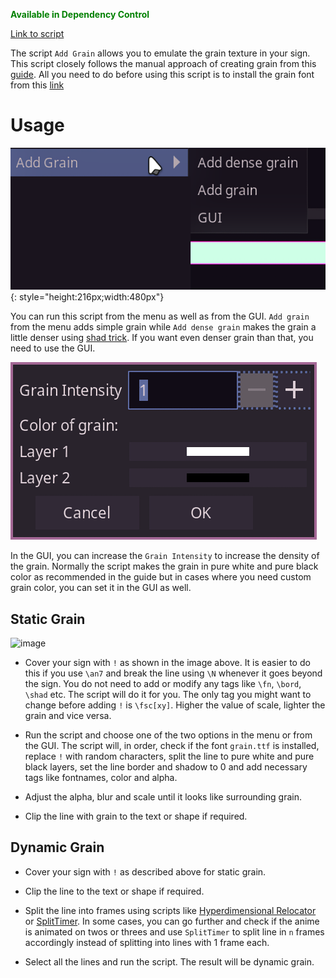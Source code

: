 <font color="green">**Available in Dependency Control**</font>

[Link to script](https://github.com/PhosCity/Aegisub-Scripts/blob/main/macros/phos.AddGrain.moon)

The script `Add Grain` allows you to emulate the grain texture in your sign. This script closely follows the manual approach of creating grain from this [guide](<https://fansubbers.miraheze.org/wiki/Guide:Adding_film_grain_(typesetting)>). All you need to do before using this script is to install the grain font from this [link](https://github.com/PhosCity/Aegisub-Scripts/tree/main/misc/Grain%20Font)


# Usage

![image](./assets/add-grain-menu.png){: style="height:216px;width:480px"}

You can run this script from the menu as well as from the GUI. `Add grain` from the menu adds simple grain while `Add dense grain` makes the grain a little denser using [shad trick](https://fansubbers.miraheze.org/wiki/Guide:Typesetting/Frequently_asked_questions#What_is_the_shad_trick?). If you want even denser grain than that, you need to use the GUI.

![image](./assets/add-grain-GUI.png)

In the GUI, you can increase the `Grain Intensity` to increase the density of the grain. Normally the script makes the grain in pure white and pure black color as recommended in the guide but in cases where you need custom grain color, you can set it in the GUI as well.

## Static Grain

![image](https://user-images.githubusercontent.com/65547311/208031273-0014ab3f-dc8d-4e15-96e1-24cd59cbc6c0.png)

- Cover your sign with `!` as shown in the image above. It is easier to do this if you use `\an7` and break the line using `\N` whenever it goes beyond the sign. You do not need to add or modify any tags like `\fn`, `\bord`, `\shad` etc. The script will do it for you. The only tag you might want to change before adding `!` is `\fsc[xy]`. Higher the value of scale, lighter the grain and vice versa.

- Run the script and choose one of the two options in the menu or from the GUI. The script will, in order, check if the font `grain.ttf` is installed, replace `!` with random characters, split the line to pure white and pure black layers, set the line border and shadow to 0 and add necessary tags like fontnames, color and alpha.

- Adjust the alpha, blur and scale until it looks like surrounding grain.

- Clip the line with grain to the text or shape if required.

## Dynamic Grain

- Cover your sign with `!` as described above for static grain.

- Clip the line to the text or shape if required.

- Split the line into frames using scripts like [Hyperdimensional Relocator](https://typesettingtools.github.io/depctrl-browser/macros/ua.Relocator/) or [SplitTimer](https://typesettingtools.github.io/depctrl-browser/macros/petzku.SplitTimer/). In some cases, you can go further and check if the anime is animated on twos or threes and use `SplitTimer` to split line in `n` frames accordingly instead of splitting into lines with 1 frame each.

- Select all the lines and run the script. The result will be dynamic grain.
